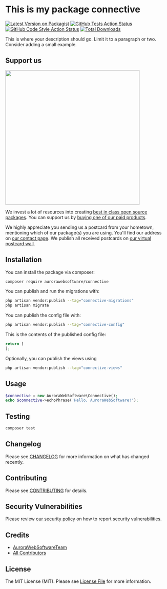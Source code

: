 # This is my package connective

[![Latest Version on Packagist](https://img.shields.io/packagist/v/aurorawebsoftware/connective.svg?style=flat-square)](https://packagist.org/packages/aurorawebsoftware/connective)
[![GitHub Tests Action Status](https://img.shields.io/github/actions/workflow/status/aurorawebsoftware/connective/run-tests.yml?branch=main&label=tests&style=flat-square)](https://github.com/aurorawebsoftware/connective/actions?query=workflow%3Arun-tests+branch%3Amain)
[![GitHub Code Style Action Status](https://img.shields.io/github/actions/workflow/status/aurorawebsoftware/connective/fix-php-code-style-issues.yml?branch=main&label=code%20style&style=flat-square)](https://github.com/aurorawebsoftware/connective/actions?query=workflow%3A"Fix+PHP+code+style+issues"+branch%3Amain)
[![Total Downloads](https://img.shields.io/packagist/dt/aurorawebsoftware/connective.svg?style=flat-square)](https://packagist.org/packages/aurorawebsoftware/connective)

This is where your description should go. Limit it to a paragraph or two. Consider adding a small example.

## Support us

[<img src="https://github-ads.s3.eu-central-1.amazonaws.com/connective.jpg?t=1" width="419px" />](https://spatie.be/github-ad-click/connective)

We invest a lot of resources into creating [best in class open source packages](https://spatie.be/open-source). You can support us by [buying one of our paid products](https://spatie.be/open-source/support-us).

We highly appreciate you sending us a postcard from your hometown, mentioning which of our package(s) you are using. You'll find our address on [our contact page](https://spatie.be/about-us). We publish all received postcards on [our virtual postcard wall](https://spatie.be/open-source/postcards).

## Installation

You can install the package via composer:

```bash
composer require aurorawebsoftware/connective
```

You can publish and run the migrations with:

```bash
php artisan vendor:publish --tag="connective-migrations"
php artisan migrate
```

You can publish the config file with:

```bash
php artisan vendor:publish --tag="connective-config"
```

This is the contents of the published config file:

```php
return [
];
```

Optionally, you can publish the views using

```bash
php artisan vendor:publish --tag="connective-views"
```

## Usage

```php
$connective = new AuroraWebSoftware\Connective();
echo $connective->echoPhrase('Hello, AuroraWebSoftware!');
```

## Testing

```bash
composer test
```

## Changelog

Please see [CHANGELOG](CHANGELOG.md) for more information on what has changed recently.

## Contributing

Please see [CONTRIBUTING](CONTRIBUTING.md) for details.

## Security Vulnerabilities

Please review [our security policy](../../security/policy) on how to report security vulnerabilities.

## Credits

- [AuroraWebSoftwareTeam](https://github.com/AuroraWebSoftware)
- [All Contributors](../../contributors)

## License

The MIT License (MIT). Please see [License File](LICENSE.md) for more information.
